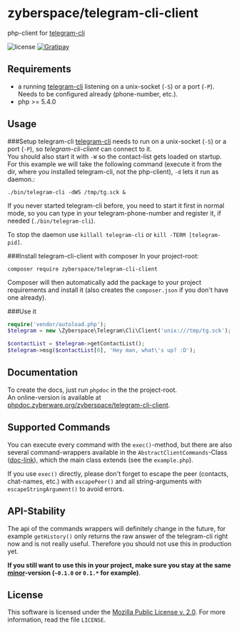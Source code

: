 zyberspace/telegram-cli-client
==============================
php-client for [telegram-cli](https://github.com/vysheng/tg/)

![license](https://img.shields.io/github/license/zyberspace/php-telegram-cli-client.svg)
[![Gratipay](https://img.shields.io/gratipay/zyberspace.svg)](https://gratipay.com/zyberspace/)

Requirements
------------
 - a running [telegram-cli](https://github.com/vysheng/tg/) listening on a unix-socket (`-S`) or a port (`-P`). Needs to be configured already (phone-number, etc.).
 - php >= 5.4.0

Usage
-----

###Setup telegram-cli
[telegram-cli](https://github.com/vysheng/tg/) needs to run on a unix-socket (`-S`) or a port (`-P`), so *telegram-cli-client* can connect to it.  
You should also start it with `-W` so the contact-list gets loaded on startup.  
For this example we will take the following command (execute it from the dir, where you installed telegram-cli, not the php-client), `-d` lets it run as daemon.:

```shell
./bin/telegram-cli -dWS /tmp/tg.sck &
```

If you never started telegram-cli before, you need to start it first in normal mode, so you can type in your telegram-phone-number and register it, if needed (`./bin/telegram-cli`).

To stop the daemon use `killall telegram-cli` or `kill -TERM [telegram-pid]`.

###Install telegram-cli-client with composer
In your project-root:

```shell
composer require zyberspace/telegram-cli-client
```

Composer will then automatically add the package to your project requirements and install it (also creates the `composer.json` if you don't have one already).

###Use it

```php
require('vendor/autoload.php');
$telegram = new \Zyberspace\Telegram\Cli\Client('unix:///tmp/tg.sck');

$contactList = $telegram->getContactList();
$telegram->msg($contactList[0], 'Hey man, what\'s up? :D');
```

Documentation
-------------
To create the docs, just run `phpdoc` in the the project-root.  
An online-version is available at [phpdoc.zyberware.org/zyberspace/telegram-cli-client](http://phpdoc.zyberware.org/zyberspace/telegram-cli-client/).

Supported Commands
------------------
You can execute every command with the `exec()`-method, but there are also several command-wrappers available in the `AbstractClientCommands`-Class ([doc-link](http://phpdoc.zyberware.org/zyberspace/telegram-cli-client/classes/Zyberspace.Telegram.Cli.AbstractClientCommands.html)), which the main class extends (see the `example.php`).

If you use `exec()` directly, please don't forget to escape the peer (contacts, chat-names, etc.) with `escapePeer()` and all string-arguments with `escapeStringArgument()` to avoid errors.

API-Stability
-------------
The api of the commands wrappers will definitely change in the future, for example `getHistory()` only returns the raw answer of the telegram-cli right now and is not really useful. Therefore you should not use this in production yet.

**If you still want to use this in your project, make sure you stay at the same [minor](http://semver.org/spec/v2.0.0.html)-version (`~0.1.0` or `0.1.*` for example)**.

License
-------
This software is licensed under the [Mozilla Public License v. 2.0](http://mozilla.org/MPL/2.0/). For more information, read the file `LICENSE`.
